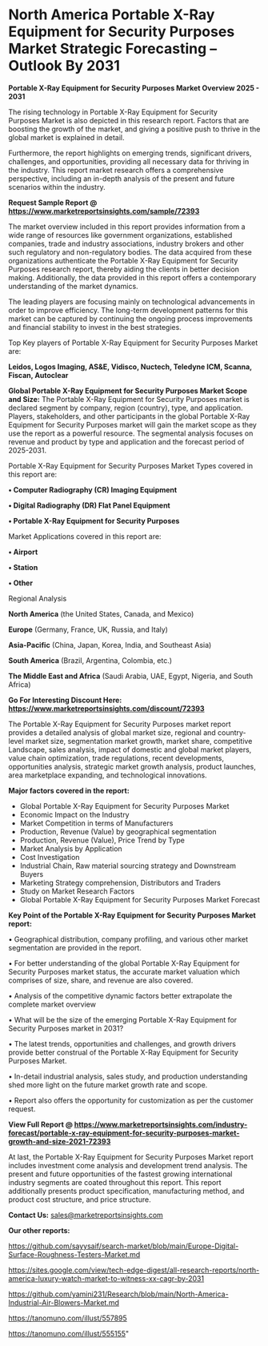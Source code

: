 # North America Portable X-Ray Equipment for Security Purposes Market Strategic Forecasting – Outlook By 2031

<Strong> Portable X-Ray Equipment for Security Purposes Market Overview 2025 - 2031</strong>

The rising technology in Portable X-Ray Equipment for Security Purposes Market is also depicted in this research report. Factors that are boosting the growth of the market, and giving a positive push to thrive in the global market is explained in detail.

Furthermore, the report highlights on emerging trends, significant drivers, challenges, and opportunities, providing all necessary data for thriving in the industry. This report market research offers a comprehensive perspective, including an in-depth analysis of the present and future scenarios within the industry.

<strong>Request Sample Report @ <a href=https://www.marketreportsinsights.com/sample/72393>https://www.marketreportsinsights.com/sample/72393</a></strong>

The market overview included in this report provides information from a wide range of resources like government organizations, established companies, trade and industry associations, industry brokers and other such regulatory and non-regulatory bodies. The data acquired from these organizations authenticate the Portable X-Ray Equipment for Security Purposes research report, thereby aiding the clients in better decision making. Additionally, the data provided in this report offers a contemporary understanding of the market dynamics.

The leading players are focusing mainly on technological advancements in order to improve efficiency. The long-term development patterns for this market can be captured by continuing the ongoing process improvements and financial stability to invest in the best strategies.

Top Key players of Portable X-Ray Equipment for Security Purposes Market are:

<strong>Leidos, Logos Imaging, AS&E, Vidisco, Nuctech, Teledyne ICM, Scanna, Fiscan, Autoclear</strong>

<strong><b>Global Portable X-Ray Equipment for Security Purposes Market Scope and Size:</b></strong>
The Portable X-Ray Equipment for Security Purposes market is declared segment by company, region (country), type, and application. Players, stakeholders, and other participants in the global Portable X-Ray Equipment for Security Purposes market will gain the market scope as they use the report as a powerful resource. The segmental analysis focuses on revenue and product by type and application and the forecast period of 2025-2031.

Portable X-Ray Equipment for Security Purposes Market Types covered in this report are:

<strong>• Computer Radiography (CR) Imaging Equipment

• Digital Radiography (DR) Flat Panel Equipment

• Portable X-Ray Equipment for Security Purposes</strong>

Market Applications covered in this report are:

<strong>• Airport

• Station

• Other</strong> 

Regional Analysis

<strong>North America</strong> (the United States, Canada, and Mexico)

<strong>Europe</strong> (Germany, France, UK, Russia, and Italy)

<strong>Asia-Pacific</strong> (China, Japan, Korea, India, and Southeast Asia)

<strong>South America</strong> (Brazil, Argentina, Colombia, etc.)

<strong>The Middle East and Africa</strong> (Saudi Arabia, UAE, Egypt, Nigeria, and South Africa)

<strong>Go For Interesting Discount Here: <a href=https://www.marketreportsinsights.com/discount/72393>https://www.marketreportsinsights.com/discount/72393</a></strong>

The Portable X-Ray Equipment for Security Purposes market report provides a detailed analysis of global market size, regional and country-level market size, segmentation market growth, market share, competitive Landscape, sales analysis, impact of domestic and global market players, value chain optimization, trade regulations, recent developments, opportunities analysis, strategic market growth analysis, product launches, area marketplace expanding, and technological innovations.

<strong><b>Major factors covered in the report:</b></strong>
<ul>
  <li>Global Portable X-Ray Equipment for Security Purposes Market </li>
  <li>Economic Impact on the Industry</li>
  <li>Market Competition in terms of Manufacturers</li>
  <li>Production, Revenue (Value) by geographical segmentation</li>
  <li>Production, Revenue (Value), Price Trend by Type</li>
  <li>Market Analysis by Application</li>
  <li>Cost Investigation</li>
  <li>Industrial Chain, Raw material sourcing strategy and Downstream Buyers</li>
  <li>Marketing Strategy comprehension, Distributors and Traders</li>
  <li>Study on Market Research Factors</li>
  <li>Global Portable X-Ray Equipment for Security Purposes Market Forecast</li>
</ul>

<strong><b>Key Point of the Portable X-Ray Equipment for Security Purposes Market report:</b></strong>

• Geographical distribution, company profiling, and various other market segmentation are provided in the report.

• For better understanding of the global Portable X-Ray Equipment for Security Purposes market status, the accurate market valuation which comprises of size, share, and revenue are also covered.

• Analysis of the competitive dynamic factors better extrapolate the complete market overview

• What will be the size of the emerging Portable X-Ray Equipment for Security Purposes market in 2031?

• The latest trends, opportunities and challenges, and growth drivers provide better construal of the Portable X-Ray Equipment for Security Purposes Market.

• In-detail industrial analysis, sales study, and production understanding shed more light on the future market growth rate and scope.

• Report also offers the opportunity for customization as per the customer request.

<strong><b>View Full Report @ <a href=https://www.marketreportsinsights.com/industry-forecast/portable-x-ray-equipment-for-security-purposes-market-growth-and-size-2021-72393>https://www.marketreportsinsights.com/industry-forecast/portable-x-ray-equipment-for-security-purposes-market-growth-and-size-2021-72393</a></b></strong>


At last, the Portable X-Ray Equipment for Security Purposes Market report includes investment come analysis and development trend analysis. The present and future opportunities of the fastest growing international industry segments are coated throughout this report. This report additionally presents product specification, manufacturing method, and product cost structure, and price structure.

<strong>Contact Us:</strong>
sales@marketreportsinsights.com

<strong>Our other reports:</strong>

<a href=https://github.com/sayysaif/search-market/blob/main/Europe-Digital-Surface-Roughness-Testers-Market.md>https://github.com/sayysaif/search-market/blob/main/Europe-Digital-Surface-Roughness-Testers-Market.md</a>

<a href=https://sites.google.com/view/tech-edge-digest/all-research-reports/north-america-luxury-watch-market-to-witness-xx-cagr-by-2031>https://sites.google.com/view/tech-edge-digest/all-research-reports/north-america-luxury-watch-market-to-witness-xx-cagr-by-2031</a>

<a href=https://github.com/yamini231/Research/blob/main/North-America-Industrial-Air-Blowers-Market.md>https://github.com/yamini231/Research/blob/main/North-America-Industrial-Air-Blowers-Market.md</a>

<a href=https://tanomuno.com/illust/557895>https://tanomuno.com/illust/557895</a>

<a href=https://tanomuno.com/illust/555155>https://tanomuno.com/illust/555155</a>"
